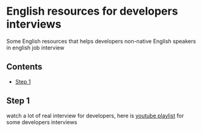 # English resources for developers interviews
Some English resources that helps developers non-native English speakers in english job interview 

## Contents
- [Step 1](#Step-1)

## Step 1
watch a lot of real interview for developers, here is [youtube playlist](https://www.youtube.com/playlist?list=PLgC4fHYg0hiuSQ2HOSQ3iqsDYI95bnaxy) for some developers interviews 